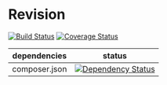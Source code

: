 Revision
========

[![Build Status](https://travis-ci.org/NetCommons3/Revision.png?branch=master)](https://travis-ci.org/NetCommons3/Revision)
[![Coverage Status](https://coveralls.io/repos/NetCommons3/Revision/badge.png?branch=master)](https://coveralls.io/r/NetCommons3/Revision?branch=master)

| dependencies | status |
| ------------ | ------ |
| composer.json | [![Dependency Status](https://www.versioneye.com/user/projects/5361ef53fe0d0720eb0000f7/badge.png)](https://www.versioneye.com/user/projects/5361ef53fe0d0720eb0000f7) |